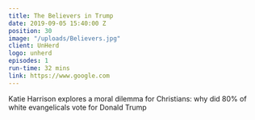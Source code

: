 ```yaml
---
title: The Believers in Trump
date: 2019-09-05 15:40:00 Z
position: 30
image: "/uploads/Believers.jpg"
client: UnHerd
logo: unherd
episodes: 1
run-time: 32 mins
link: https://www.google.com
---
```


Katie Harrison explores a moral dilemma for Christians: why did 80% of white evangelicals vote for Donald Trump
